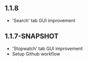 ## 1.1.8
- 'Search' tab GUI improvement

## 1.1.7-SNAPSHOT
- 'Stopwatch' tab GUI improvement
- Setup Github workflow
